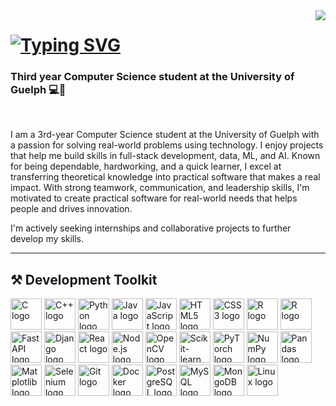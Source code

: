 <img align="right" src="https://visitor-badge.laobi.icu/badge?page_id=muhammadali636.muhammadali636" />

<h1 align="left">
    <a href="https://git.io/typing-svg"><img src="https://readme-typing-svg.herokuapp.com?font=Inter&weight=600&size=32&pause=1002&color=FFFFFF&center=false&vCenter=true&width=435&lines=Hey%2C+I+am+Muhammad+Ali!+%F0%9F%91%8B" alt="Typing SVG" /></a>
</h1>

<h3 align="left">Third year Computer Science student at the University of Guelph 💻🌱</h3>

<br/>

<div align="left">
 
I am a 3rd-year Computer Science student at the University of Guelph with a passion for solving real-world problems using technology. I enjoy projects that help me build skills in full-stack development, data, ML, and AI. Known for being dependable, hardworking, and a quick learner, I excel at transferring theoretical knowledge into practical software that makes a real impact. With strong teamwork, communication, and leadership skills, I'm motivated to create practical software for real-world needs that helps people and drives innovation. 

I'm actively seeking internships and collaborative projects to further develop my skills.
 
</div>

---

## ⚒️ **Development Toolkit**

<div align="left">
  <!-- Languages -->
  <img src="https://cdn.jsdelivr.net/gh/devicons/devicon/icons/c/c-original.svg" height="50" alt="C logo" />
  <img src="https://cdn.jsdelivr.net/gh/devicons/devicon/icons/cplusplus/cplusplus-original.svg" height="50" alt="C++ logo" />
  <img src="https://cdn.jsdelivr.net/gh/devicons/devicon/icons/python/python-original.svg" height="50" alt="Python logo" />
  <img src="https://cdn.jsdelivr.net/gh/devicons/devicon/icons/java/java-original.svg" height="50" alt="Java logo" />
  <img src="https://cdn.jsdelivr.net/gh/devicons/devicon/icons/javascript/javascript-original.svg" height="50" alt="JavaScript logo" />
  <img src="https://cdn.jsdelivr.net/gh/devicons/devicon/icons/html5/html5-original.svg" height="50" alt="HTML5 logo" />
  <img src="https://cdn.jsdelivr.net/gh/devicons/devicon/icons/css3/css3-original.svg" height="50" alt="CSS3 logo" />
  <img src="https://cdn.jsdelivr.net/gh/devicons/devicon/icons/r/r-original.svg" height="50" alt="R logo" />

  <!-- Frameworks -->
  <img src="https://cdn.jsdelivr.net/gh/devicons/devicon@latest/icons/flask/flask-original.svg" height="50" alt="R logo" />
  <img src="https://cdn.jsdelivr.net/gh/devicons/devicon/icons/fastapi/fastapi-original.svg" height="50" alt="FastAPI logo" />
  <img src="https://cdn.jsdelivr.net/gh/devicons/devicon@latest/icons/django/django-plain.svg" height="50" alt="Django logo" />
  <img src="https://cdn.jsdelivr.net/gh/devicons/devicon/icons/react/react-original.svg" height="50" alt="React logo" />
  <img src="https://cdn.jsdelivr.net/gh/devicons/devicon/icons/nodejs/nodejs-original.svg" height="50" alt="Node.js logo" />

  <!-- Libraries -->
  <img src="https://cdn.jsdelivr.net/gh/devicons/devicon/icons/opencv/opencv-original.svg" height="50" alt="OpenCV logo" />
  <img src="https://cdn.jsdelivr.net/gh/devicons/devicon/icons/scikitlearn/scikitlearn-original.svg" height="50" alt="Scikit-learn logo" />
  <img src="https://cdn.jsdelivr.net/gh/devicons/devicon/icons/pytorch/pytorch-original.svg" height="50" alt="PyTorch logo" />
  <img src="https://cdn.jsdelivr.net/gh/devicons/devicon/icons/numpy/numpy-original.svg" height="50" alt="NumPy logo" />
  <img src="https://cdn.jsdelivr.net/gh/devicons/devicon/icons/pandas/pandas-original.svg" height="50" alt="Pandas logo" />
  <img src="https://cdn.jsdelivr.net/gh/devicons/devicon@latest/icons/matplotlib/matplotlib-original.svg" height="50" alt="Matplotlib logo" />
  <img src="https://cdn.jsdelivr.net/gh/devicons/devicon@latest/icons/selenium/selenium-original.svg" height="50" alt="Selenium logo" />

  <!-- Tools -->
  <img src="https://cdn.jsdelivr.net/gh/devicons/devicon/icons/git/git-original.svg" height="50" alt="Git logo" />
  <img src="https://cdn.jsdelivr.net/gh/devicons/devicon/icons/docker/docker-original.svg" height="50" alt="Docker logo" />

  <!-- Databases -->
  <img src="https://cdn.jsdelivr.net/gh/devicons/devicon/icons/postgresql/postgresql-original.svg" height="50" alt="PostgreSQL logo" />
  <img src="https://cdn.jsdelivr.net/gh/devicons/devicon/icons/mysql/mysql-original.svg" height="50" alt="MySQL logo" />
  <img src="https://cdn.jsdelivr.net/gh/devicons/devicon/icons/mongodb/mongodb-original.svg" height="50" alt="MongoDB logo" />

  <!-- Platforms -->
  <img src="https://cdn.jsdelivr.net/gh/devicons/devicon/icons/linux/linux-original.svg" height="50" alt="Linux logo" />
</div>
